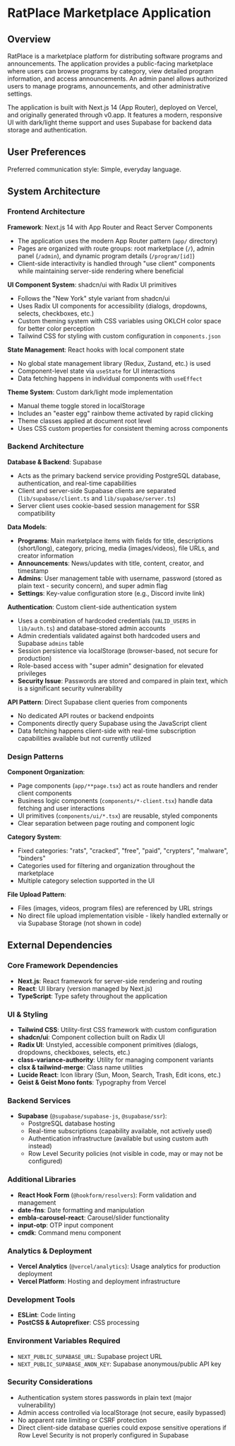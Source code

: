 # RatPlace Marketplace Application

## Overview

RatPlace is a marketplace platform for distributing software programs and announcements. The application provides a public-facing marketplace where users can browse programs by category, view detailed program information, and access announcements. An admin panel allows authorized users to manage programs, announcements, and other administrative settings.

The application is built with Next.js 14 (App Router), deployed on Vercel, and originally generated through v0.app. It features a modern, responsive UI with dark/light theme support and uses Supabase for backend data storage and authentication.

## User Preferences

Preferred communication style: Simple, everyday language.

## System Architecture

### Frontend Architecture

**Framework**: Next.js 14 with App Router and React Server Components
- The application uses the modern App Router pattern (`app/` directory)
- Pages are organized with route groups: root marketplace (`/`), admin panel (`/admin`), and dynamic program details (`/program/[id]`)
- Client-side interactivity is handled through "use client" components while maintaining server-side rendering where beneficial

**UI Component System**: shadcn/ui with Radix UI primitives
- Follows the "New York" style variant from shadcn/ui
- Uses Radix UI components for accessibility (dialogs, dropdowns, selects, checkboxes, etc.)
- Custom theming system with CSS variables using OKLCH color space for better color perception
- Tailwind CSS for styling with custom configuration in `components.json`

**State Management**: React hooks with local component state
- No global state management library (Redux, Zustand, etc.) is used
- Component-level state via `useState` for UI interactions
- Data fetching happens in individual components with `useEffect`

**Theme System**: Custom dark/light mode implementation
- Manual theme toggle stored in localStorage
- Includes an "easter egg" rainbow theme activated by rapid clicking
- Theme classes applied at document root level
- Uses CSS custom properties for consistent theming across components

### Backend Architecture

**Database & Backend**: Supabase
- Acts as the primary backend service providing PostgreSQL database, authentication, and real-time capabilities
- Client and server-side Supabase clients are separated (`lib/supabase/client.ts` and `lib/supabase/server.ts`)
- Server client uses cookie-based session management for SSR compatibility

**Data Models**:
- **Programs**: Main marketplace items with fields for title, descriptions (short/long), category, pricing, media (images/videos), file URLs, and creator information
- **Announcements**: News/updates with title, content, creator, and timestamp
- **Admins**: User management table with username, password (stored as plain text - security concern), and super admin flag
- **Settings**: Key-value configuration store (e.g., Discord invite link)

**Authentication**: Custom client-side authentication system
- Uses a combination of hardcoded credentials (`VALID_USERS` in `lib/auth.ts`) and database-stored admin accounts
- Admin credentials validated against both hardcoded users and Supabase `admins` table
- Session persistence via localStorage (browser-based, not secure for production)
- Role-based access with "super admin" designation for elevated privileges
- **Security Issue**: Passwords are stored and compared in plain text, which is a significant security vulnerability

**API Pattern**: Direct Supabase client queries from components
- No dedicated API routes or backend endpoints
- Components directly query Supabase using the JavaScript client
- Data fetching happens client-side with real-time subscription capabilities available but not currently utilized

### Design Patterns

**Component Organization**:
- Page components (`app/**page.tsx`) act as route handlers and render client components
- Business logic components (`components/*-client.tsx`) handle data fetching and user interactions
- UI primitives (`components/ui/*.tsx`) are reusable, styled components
- Clear separation between page routing and component logic

**Category System**: 
- Fixed categories: "rats", "cracked", "free", "paid", "crypters", "malware", "binders"
- Categories used for filtering and organization throughout the marketplace
- Multiple category selection supported in the UI

**File Upload Pattern**:
- Files (images, videos, program files) are referenced by URL strings
- No direct file upload implementation visible - likely handled externally or via Supabase Storage (not shown in code)

## External Dependencies

### Core Framework Dependencies
- **Next.js**: React framework for server-side rendering and routing
- **React**: UI library (version managed by Next.js)
- **TypeScript**: Type safety throughout the application

### UI & Styling
- **Tailwind CSS**: Utility-first CSS framework with custom configuration
- **shadcn/ui**: Component collection built on Radix UI
- **Radix UI**: Unstyled, accessible component primitives (dialogs, dropdowns, checkboxes, selects, etc.)
- **class-variance-authority**: Utility for managing component variants
- **clsx & tailwind-merge**: Class name utilities
- **Lucide React**: Icon library (Sun, Moon, Search, Trash, Edit icons, etc.)
- **Geist & Geist Mono fonts**: Typography from Vercel

### Backend Services
- **Supabase** (`@supabase/supabase-js`, `@supabase/ssr`): 
  - PostgreSQL database hosting
  - Real-time subscriptions (capability available, not actively used)
  - Authentication infrastructure (available but using custom auth instead)
  - Row Level Security policies (not visible in code, may or may not be configured)

### Additional Libraries
- **React Hook Form** (`@hookform/resolvers`): Form validation and management
- **date-fns**: Date formatting and manipulation
- **embla-carousel-react**: Carousel/slider functionality
- **input-otp**: OTP input component
- **cmdk**: Command menu component

### Analytics & Deployment
- **Vercel Analytics** (`@vercel/analytics`): Usage analytics for production deployment
- **Vercel Platform**: Hosting and deployment infrastructure

### Development Tools
- **ESLint**: Code linting
- **PostCSS & Autoprefixer**: CSS processing

### Environment Variables Required
- `NEXT_PUBLIC_SUPABASE_URL`: Supabase project URL
- `NEXT_PUBLIC_SUPABASE_ANON_KEY`: Supabase anonymous/public API key

### Security Considerations
- Authentication system stores passwords in plain text (major vulnerability)
- Admin access controlled via localStorage (not secure, easily bypassed)
- No apparent rate limiting or CSRF protection
- Direct client-side database queries could expose sensitive operations if Row Level Security is not properly configured in Supabase